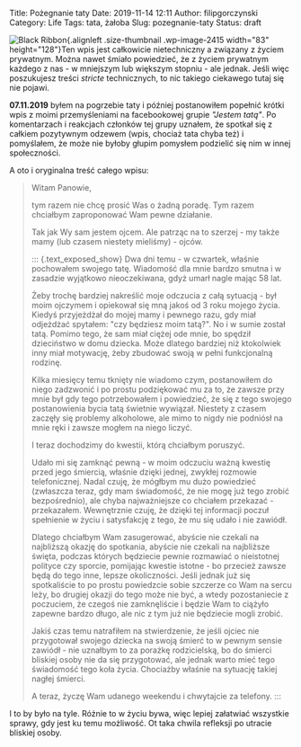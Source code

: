 Title: Pożegnanie taty
Date: 2019-11-14 12:11
Author: filipgorczynski
Category: Life
Tags: tata, żałoba
Slug: pozegnanie-taty
Status: draft

![Black Ribbon](https://filipgorczynski.files.wordpress.com/2019/11/128px-black_ribbon.png?w=83){.alignleft .size-thumbnail .wp-image-2415 width="83" height="128"}Ten wpis jest całkowicie nietechniczny a związany z życiem prywatnym. Można nawet śmiało powiedzieć, że z życiem prywatnym każdego z nas - w mniejszym lub większym stopniu - ale jednak. Jeśli więc poszukujesz treści *stricte* technicznych, to nic takiego ciekawego tutaj się nie pojawi.

**07.11.2019** byłem na pogrzebie taty i później postanowiłem popełnić krótki wpis z moimi przemyśleniami na facebookowej grupie *"Jestem tatą"*.
Po komentarzach i reakcjach członków tej grupy uznałem, że spotkał się z całkiem pozytywnym odzewem (wpis, chociaż tata chyba też) i pomyślałem, że może nie byłoby głupim pomysłem podzielić się nim w innej społeczności.

A oto i oryginalna treść całego wpisu:

> Witam Panowie,
>
> tym razem nie chcę prosić Was o żadną poradę. Tym razem chciałbym zaproponować Wam pewne działanie.
>
> Tak jak Wy sam jestem ojcem. Ale patrząc na to szerzej - my także mamy (lub czasem niestety mieliśmy) - ojców.
>
> ::: {.text_exposed_show}
> Dwa dni temu - w czwartek, właśnie pochowałem swojego tatę. Wiadomość dla mnie bardzo smutna i w zasadzie wyjątkowo nieoczekiwana, gdyż umarł nagle mając 58 lat.
>
> Żeby trochę bardziej nakreślić moje odczucia z całą sytuacją - był moim ojczymem i opiekował się mną jakoś od 3 roku mojego życia. Kiedyś przyjeżdżał do mojej mamy i pewnego razu, gdy miał odjeżdżać spytałem: "czy będziesz moim tatą?". No i w sumie został tatą. Pomimo tego, że sam miał ciężej ode mnie, bo spędził dzieciństwo w domu dziecka. Może dlatego bardziej niż ktokolwiek inny miał motywację, żeby zbudować swoją w pełni funkcjonalną rodzinę.
>
> Kilka miesięcy temu tknięty nie wiadomo czym, postanowiłem do niego zadzwonić i po prostu podziękować mu za to, że zawsze przy mnie był gdy tego potrzebowałem i powiedzieć, że się z tego swojego postanowienia bycia tatą świetnie wywiązał. Niestety z czasem zaczęły się problemy alkoholowe, ale mimo to nigdy nie podniósł na mnie ręki i zawsze mogłem na niego liczyć.
>
> I teraz dochodzimy do kwestii, którą chciałbym poruszyć.
>
> Udało mi się zamknąć pewną - w moim odczuciu ważną kwestię przed jego śmiercią, właśnie dzięki jednej, zwykłej rozmowie telefonicznej. Nadal czuję, że mógłbym mu dużo powiedzieć (zwłaszcza teraz, gdy mam świadomość, że nie mogę już tego zrobić bezpośrednio), ale chyba najważniejsze co chciałem przekazać - przekazałem. Wewnętrznie czuję, że dzięki tej informacji poczuł spełnienie w życiu i satysfakcję z tego, że mu się udało i nie zawiódł.
>
> Dlatego chciałbym Wam zasugerować, abyście nie czekali na najbliższą okazję do spotkania, abyście nie czekali na najbliższe święta, podczas których będziecie pewnie rozmawiać o nieistotnej polityce czy sporcie, pomijając kwestie istotne - bo przecież zawsze będą do tego inne, lepsze okoliczności. Jeśli jednak już się spotkaliście to po prostu powiedzcie sobie szczerze co Wam na sercu leży, bo drugiej okazji do tego może nie być, a wtedy pozostaniecie z poczuciem, że czegoś nie zamknęliście i będzie Wam to ciążyło zapewne bardzo długo, ale nic z tym już nie będziecie mogli zrobić.
>
> Jakiś czas temu natrafiłem na stwierdzenie, że jeśli ojciec nie przygotował swojego dziecka na swoją śmierć to w pewnym sensie zawiódł - nie uznałbym to za porażkę rodzicielską, bo do śmierci bliskiej osoby nie da się przygotować, ale jednak warto mieć tego świadomość tego koła życia. Chociażby właśnie na sytuację takiej nagłej śmierci.
>
> A teraz, życzę Wam udanego weekendu i chwytajcie za telefony.
> :::

I to by było na tyle. Różnie to w życiu bywa, więc lepiej załatwiać wszystkie sprawy, gdy jest ku temu możliwość. Ot taka chwila refleksji po utracie bliskiej osoby.
